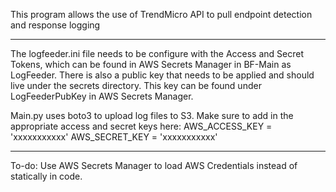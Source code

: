 This program allows the use of TrendMicro API to pull endpoint detection and response logging

-----------------------------------------

The logfeeder.ini file needs to be configure with the Access and Secret Tokens, which can be found in AWS Secrets Manager in BF-Main as LogFeeder.
There is also a public key that needs to be applied and should live under the secrets directory. 
This key can be found under LogFeederPubKey in AWS Secrets Manager.

Main.py uses boto3 to upload log files to S3. Make sure to add in the appropriate access and secret keys here:
AWS_ACCESS_KEY = 'xxxxxxxxxxx'
AWS_SECRET_KEY = 'xxxxxxxxxxx'

---

To-do:
Use AWS Secrets Manager to load AWS Credentials instead of statically in code.
